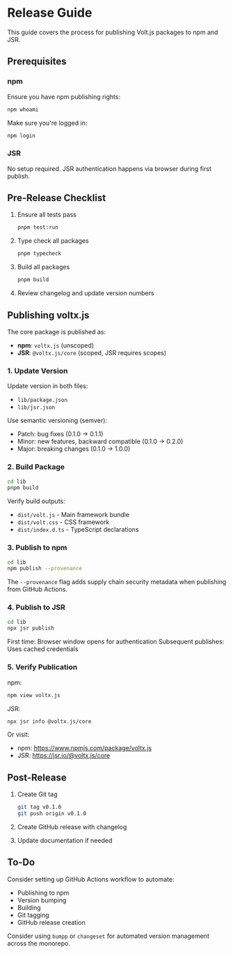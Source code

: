 # Release Guide

This guide covers the process for publishing Volt.js packages to npm and JSR.

## Prerequisites

### npm

Ensure you have npm publishing rights:

```bash
npm whoami
```

Make sure you're logged in:

```bash
npm login
```

### JSR

No setup required. JSR authentication happens via browser during first publish.

## Pre-Release Checklist

1. Ensure all tests pass

   ```bash
   pnpm test:run
   ```

2. Type check all packages

   ```bash
   pnpm typecheck
   ```

3. Build all packages

   ```bash
   pnpm build
   ```

4. Review changelog and update version numbers

## Publishing voltx.js

The core package is published as:

- **npm**: `voltx.js` (unscoped)
- **JSR**: `@voltx.js/core` (scoped, JSR requires scopes)

### 1. Update Version

Update version in both files:

- `lib/package.json`
- `lib/jsr.json`

Use semantic versioning (semver):

- Patch: bug fixes (0.1.0 → 0.1.1)
- Minor: new features, backward compatible (0.1.0 → 0.2.0)
- Major: breaking changes (0.1.0 → 1.0.0)

### 2. Build Package

```bash
cd lib
pnpm build
```

Verify build outputs:

- `dist/volt.js` - Main framework bundle
- `dist/volt.css` - CSS framework
- `dist/index.d.ts` - TypeScript declarations

### 3. Publish to npm

```bash
cd lib
npm publish --provenance
```

The `--provenance` flag adds supply chain security metadata when publishing from GitHub Actions.

### 4. Publish to JSR

```bash
cd lib
npx jsr publish
```

First time: Browser window opens for authentication
Subsequent publishes: Uses cached credentials

### 5. Verify Publication

npm:

```bash
npm view voltx.js
```

JSR:

```bash
npx jsr info @voltx.js/core
```

Or visit:

- npm: <https://www.npmjs.com/package/voltx.js>
- JSR: <https://jsr.io/@voltx.js/core>

## Post-Release

1. Create Git tag

   ```bash
   git tag v0.1.0
   git push origin v0.1.0
   ```

2. Create GitHub release with changelog

3. Update documentation if needed

## To-Do

Consider setting up GitHub Actions workflow to automate:

- Publishing to npm
- Version bumping
- Building
- Git tagging
- GitHub release creation

Consider using `bumpp` or `changeset` for automated version management across the monorepo.
